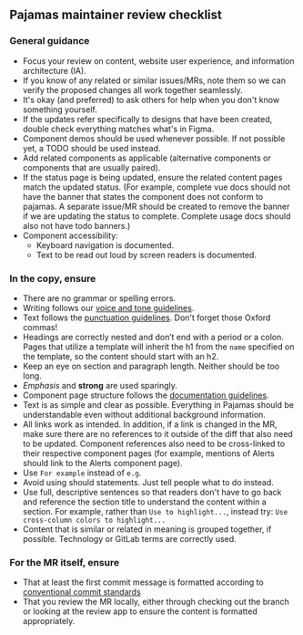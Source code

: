 ## Pajamas maintainer review checklist

### General guidance
- Focus your review on content, website user experience, and information architecture (IA).
- If you know of any related or similar issues/MRs, note them so we can verify the proposed changes all work together seamlessly.
- It's okay (and preferred) to ask others for help when you don't know something yourself.
- If the updates refer specifically to designs that have been created, double check everything matches what's in Figma.
- Component demos should be used whenever possible. If not possible yet, a TODO should be used instead.
- Add related components as applicable (alternative components or components that are usually paired).
- If the status page is being updated, ensure the related content pages match the updated status. (For example, complete vue docs should not have the banner that states the component does not conform to pajamas. A separate issue/MR should be created to remove the banner if we are updating the status to complete. Complete usage docs should also not have todo banners.)
- Component accessibility:
   - Keyboard navigation is documented.
   - Text to be read out loud by screen readers is documented.

### In the copy, ensure
- There are no grammar or spelling errors.
- Writing follows our [voice and tone guidelines](https://docs.gitlab.com/ee/development/documentation/styleguide/).
- Text follows the [punctuation guidelines](https://docs.gitlab.com/ee/development/documentation/styleguide/#punctuation/). Don't forget those Oxford commas!
- Headings are correctly nested and don’t end with a period or a colon. Pages that utilize a template will inherit the h1 from the `name` specified on the template, so the content should start with an h2.
- Keep an eye on section and paragraph length. Neither should be too long.
- _Emphasis_ and **strong** are used sparingly.
- Component page structure follows the [documentation guidelines](https://docs.gitlab.com/ee/development/documentation/styleguide/ ).
- Text is as simple and clear as possible. Everything in Pajamas should be understandable even without additional background information.
- All links work as intended. In addition, if a link is changed in the MR, make sure there are no references to it outside of the diff that also need to be updated. Component references also need to be cross-linked to their respective component pages (for example, mentions of Alerts should link to the Alerts component page).
- Use `For example` instead of `e.g`.
- Avoid using should statements. Just tell people what to do instead.
- Use full, descriptive sentences so that readers don't have to go back and reference the section title to understand the content within a section. For example, rather than `Use to highlight...`, instead try: `Use cross-column colors to highlight...`
- Content that is similar or related in meaning is grouped together, if possible.
Technology or GitLab terms are correctly used.

### For the MR itself, ensure
- That at least the first commit message is formatted according to [conventional commit standards](https://gitlab.com/gitlab-org/gitlab-services/design.gitlab.com/-/blob/master/doc/commits.md)
- That you review the MR locally, either through checking out the branch or looking at the review app to ensure the content is formatted appropriately.
